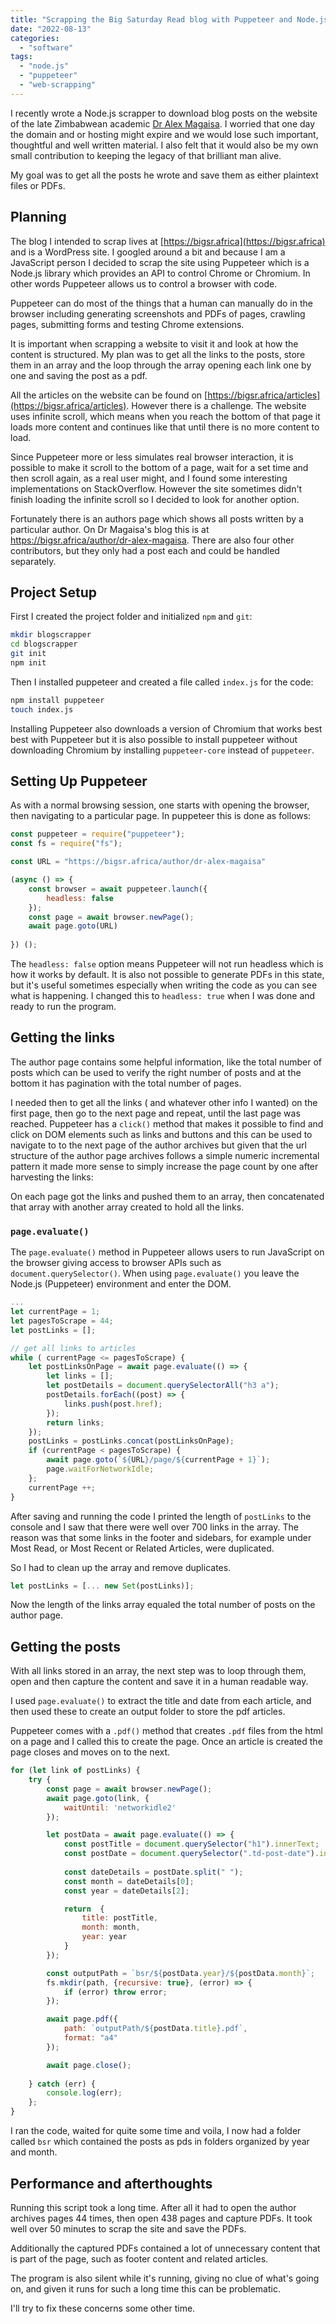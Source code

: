 ```yaml
---
title: "Scrapping the Big Saturday Read blog with Puppeteer and Node.js"
date: "2022-08-13"
categories: 
  - "software"
tags: 
  - "node.js"
  - "puppeteer"
  - "web-scrapping"
---
```


I recently wrote a Node.js scrapper to download blog posts on the website of the late Zimbabwean academic [Dr Alex Magaisa](https://bigsr.africa). I worried that one day the domain and or hosting might expire and we would lose such important, thoughtful and well written material. I also felt that it would also be my own small contribution to keeping the legacy of that brilliant man alive.

My goal was to get all the posts he wrote and save them as either plaintext files or PDFs.

## Planning

The blog I intended to scrap lives at [https://bigsr.africa](https://bigsr.africa) and is a WordPress site. I googled around a bit and because I am a JavaScript person I decided to scrap the site using Puppeteer which is a Node.js library which provides an API to control Chrome or Chromium. In other words Puppeteer allows us to control a browser with code.

Puppeteer can do most of the things that a human can manually do in the browser including generating screenshots and PDFs of pages, crawling pages, submitting forms and testing Chrome extensions.

It is important when scrapping a website to visit it and look at how the content is structured. My plan was to get all the links to the posts, store them in an array and the loop through the array opening each link one by one and saving the post as a pdf.

All the articles on the website can be found on [https://bigsr.africa/articles](https://bigsr.africa/articles). However there is a challenge. The website uses infinite scroll, which means when you reach the bottom of that page it loads more content and continues like that until there is no more content to load.

Since Puppeteer more or less simulates real browser interaction, it is possible to make it scroll to the bottom of a page, wait for a set time and then scroll again, as a real user might, and I found some interesting implementations on StackOverflow. However the site sometimes didn't finish loading the infinite scroll so I decided to look for another option.

 Fortunately there is an authors page which shows all posts written by a particular author. On Dr Magaisa's blog this is at https://bigsr.africa/author/dr-alex-magaisa. There  are also four other contributors, but they only had a post  each and could be handled separately.

## Project Setup

First I created the project folder and initialized `npm` and `git`:

```bash
mkdir blogscrapper
cd blogscrapper
git init
npm init 
```

Then I installed puppeteer and created a file called `index.js` for the code:

```bash
npm install puppeteer
touch index.js
```

Installing Puppeteer also downloads a version of Chromium that works best best with Puppeteer but it is also possible to install puppeteer without downloading Chromium by installing `puppeteer-core` instead of `puppeteer`.

## Setting Up Puppeteer

As with a normal browsing session, one starts with opening the browser, then navigating to a particular page. In puppeteer this is done as follows:

```javascript
const puppeteer = require("puppeteer");
const fs = require("fs");

const URL = "https://bigsr.africa/author/dr-alex-magaisa"

(async () => {
	const browser = await puppeteer.launch({
		headless: false
	});
	const page = await browser.newPage();
	await page.goto(URL)
	
}) ();
```

The `headless: false` option means Puppeteer will not run headless which is how it works by default. It is also not possible to generate PDFs in this state, but it's useful sometimes especially when writing the code as you can see what is happening. I changed this to `headless: true` when I was done and ready to run the program.

## Getting the links

The author page contains some helpful information, like the total number of posts which can be used to verify the right number of posts and at the bottom it has pagination with the total number of pages.

I needed then to get all the links ( and whatever other info I wanted) on the first page, then go to the next page and repeat, until the last page was reached. Puppeteer has a `click()` method that makes it possible to find and click on DOM elements such as links and buttons and this  can be used to navigate to to the next page of the author archives but given that the url structure of the author page archives follows a simple numeric incremental pattern it made more sense to simply increase the page count by one after harvesting the links:

On each page got the links and pushed them to an array, then concatenated that array with another array created to hold all the links.

### `page.evaluate()`

The `page.evaluate()` method in Puppeteer allows users to run JavaScript on the browser giving access to browser APIs such as `document.querySelector()`. When using `page.evaluate()` you leave the Node.js (Puppeteer) environment and enter the DOM.

```javascript
...
let currentPage = 1;
let pagesToScrape = 44;
let postLinks = [];

// get all links to articles
while ( currentPage <= pagesToScrape) {
	let postLinksOnPage = await page.evaluate(() => {
		let links = [];
		let postDetails = document.querySelectorAll("h3 a");
		postDetails.forEach((post) => {
			links.push(post.href);
		});
		return links;
	});
	postLinks = postLinks.concat(postLinksOnPage);
	if (currentPage < pagesToScrape) {
		await page.goto(`${URL}/page/${currentPage + 1}`);
		page.waitForNetworkIdle;
	};
	currentPage ++;
}
```

After saving and running the code I printed the length of `postLinks` to the console and I saw that there were well over 700 links in the array. The reason was that some links in the footer and sidebars, for example under Most Read, or Most Recent or Related Articles, were duplicated.

So I had to clean up the array and remove duplicates.

```javascript
let postLinks = [... new Set(postLinks)];
```

Now the length of the links array equaled the total number of posts on the author page.

## Getting the posts

With all links stored in an array, the next step was to loop through them, open and then capture the content and save it in a human readable way.

I used `page.evaluate()` to extract the title and date from each article, and then used these to create an output folder to store the pdf articles.

Puppeteer comes with a `.pdf()` method that creates `.pdf` files from the html on a page and I called this to create the page. Once an article is created the page closes and moves on to the next.

```javascript
for (let link of postLinks) {
	try {
		const page = await browser.newPage();
		await page.goto(link, {
			waitUntil: 'networkidle2'
		});

		let postData = await page.evaluate(() => {
			const postTitle = document.querySelector("h1").innerText;
			const postDate = document.querySelector(".td-post-date").innerText;
		
			const dateDetails = postDate.split(" ");
			const month = dateDetails[0];
			const year = dateDetails[2];

			return  {
				title: postTitle,
				month: month,
				year: year
			}
		});

		const outputPath = `bsr/${postData.year}/${postData.month}`;
		fs.mkdir(path, {recursive: true}, (error) => {
			if (error) throw error;
		});

		await page.pdf({
			path: `outputPath/${postData.title}.pdf`,
			format: "a4"
		});

		await page.close();
		
	} catch (err) {
		console.log(err);
	};
}
```

I ran the code, waited for quite some time and voila, I now had a folder called `bsr` which contained the posts as pds in folders organized by year and month.

## Performance and afterthoughts

Running this script took a long time. After all it had to open the author archives pages 44 times, then open 438 pages and capture PDFs. It took well over 50 minutes to scrap the site and save the PDFs.

Additionally the captured PDFs contained a lot of unnecessary content that is part of the page, such as footer content and related articles.

The program is also silent while it's running, giving no clue of what's going on, and given it runs for such a long time this can be problematic.

I'll try to fix these concerns some other time.
